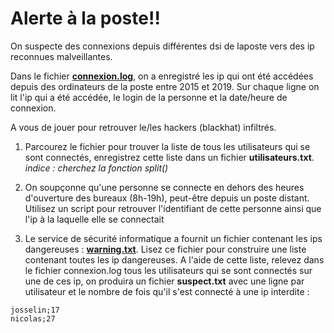 # Alerte à la poste!!

On suspecte des connexions depuis différentes dsi de laposte vers des ip reconnues malveillantes.

Dans le fichier [**connexion.log**](./connexion.log), on a enregistré les ip qui ont été accédées depuis des ordinateurs de la poste entre 2015 et 2019. Sur chaque ligne on lit l'ip qui a été accédée, le login de la personne et la date/heure de connexion.

A vous de jouer pour retrouver le/les hackers (blackhat) infiltrés.

1. Parcourez le fichier pour trouver la liste de tous les utilisateurs qui se sont connectés, enregistrez cette liste dans un fichier **utilisateurs.txt**.
*indice : cherchez la fonction split()*

2. On soupçonne qu'une personne se connecte en dehors des heures d'ouverture des bureaux (8h-19h), peut-être depuis un poste distant. Utilisez un script pour retrouver l'identifiant de cette personne ainsi que l'ip à la laquelle elle se connectait
3. Le service de sécurité informatique a fournit un fichier contenant les ips dangereuses : [**warning.txt**](./warning.txt). Lisez ce fichier pour construire une liste contenant toutes les ip dangereuses. A l'aide de cette liste, relevez dans le fichier connexion.log tous les utilisateurs qui se sont connectés sur une de ces ip, on produira un fichier **suspect.txt** avec une ligne par utilisateur et le nombre de fois qu'il s'est connecté à une ip interdite :
```
josselin;17
nicolas;27
```
